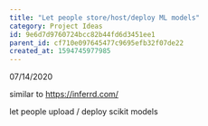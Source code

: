 ```yaml
---
title: "Let people store/host/deploy ML models"
category: Project Ideas
id: 9e6d7d9760724bcc82b44fd6d3451ee1
parent_id: cf710e097645477c9695efb32f07de22
created_at: 1594745977985
---
```


07/14/2020

similar to https://inferrd.com/

let people upload / deploy scikit models 
    